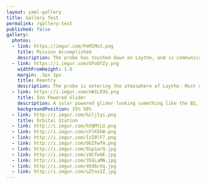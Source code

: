 ```yaml
---
layout: yaml-gallery
title: Gallery Test
permalink: /gallery-test
published: false
gallery:
  photos:
  - link: https://imgur.com/PeMIMnJ.png
    title: Mission Accomplished
    description: The probe has touched down on Laythe, and is communicating with Kerbin.
  - link: https://i.imgur.com/UFoOfZy.png
    widthFromHeight: 1.6
    margin: .5px 1px
    title: Reentry
    description: The probe is entering the atmosphere of Laythe. Most of the heat shield is gone from the aerobraking maneuver around Jool. Will it make it?
  - link: https://i.imgur.com/nW1LR3G.png
    title: Ion Powered Glider
    description: A solar powered glider looking something like the B2, capable of flight at 20km.
    backgroundPosition: 35% 50%
  - link: http://i.imgur.com/hiljIys.png
    title: Orbital Station
  - link: http://i.imgur.com/hVQMtLU.png
  - link: http://i.imgur.com/cFlK5hW.png
  - link: http://i.imgur.com/IzZ0lF7.png
  - link: http://i.imgur.com/ObZfwfH.png
  - link: http://i.imgur.com/9ip1arQ.jpg
  - link: http://i.imgur.com/z9Cfw9E.jpg
  - link: http://i.imgur.com/35GLaMN.jpg
  - link: http://i.imgur.com/4Od6cVq.jpg
  - link: http://i.imgur.com/uZtnvIZ.jpg
---
```

